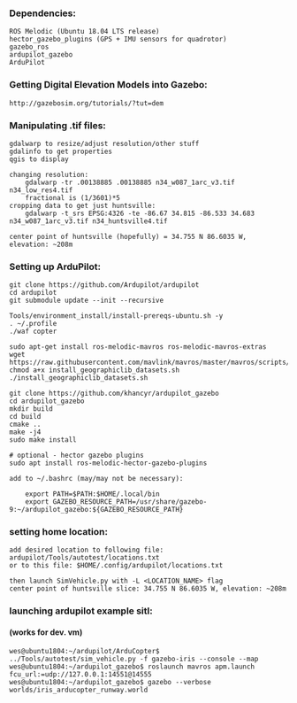 ### Dependencies:

	ROS Melodic (Ubuntu 18.04 LTS release)
	hector_gazebo_plugins (GPS + IMU sensors for quadrotor)
	gazebo_ros
	ardupilot_gazebo
	ArduPilot

### Getting Digital Elevation Models into Gazebo:
	http://gazebosim.org/tutorials/?tut=dem
	
### Manipulating .tif files:
	gdalwarp to resize/adjust resolution/other stuff
	gdalinfo to get properties
	qgis to display
	
	changing resolution: 
		gdalwarp -tr .00138885 .00138885 n34_w087_1arc_v3.tif n34_low_res4.tif
		fractional is (1/3601)*5
	cropping data to get just huntsville: 
		gdalwarp -t_srs EPSG:4326 -te -86.67 34.815 -86.533 34.683 n34_w087_1arc_v3.tif n34_huntsville4.tif

	center point of huntsville (hopefully) = 34.755 N 86.6035 W, elevation: ~208m
	
### Setting up ArduPilot:

	git clone https://github.com/Ardupilot/ardupilot
	cd ardupilot
	git submodule update --init --recursive
	
	Tools/environment_install/install-prereqs-ubuntu.sh -y
	. ~/.profile
	./waf copter
	
	sudo apt-get install ros-melodic-mavros ros-melodic-mavros-extras
	wget https://raw.githubusercontent.com/mavlink/mavros/master/mavros/scripts/install_geographiclib_datasets.sh
	chmod a+x install_geographiclib_datasets.sh
	./install_geographiclib_datasets.sh
	
	git clone https://github.com/khancyr/ardupilot_gazebo
	cd ardupilot_gazebo
	mkdir build
	cd build
	cmake ..
	make -j4
	sudo make install
	
	# optional - hector gazebo plugins
	sudo apt install ros-melodic-hector-gazebo-plugins
	
	add to ~/.bashrc (may/may not be necessary):
	
		export PATH=$PATH:$HOME/.local/bin
		export GAZEBO_RESOURCE_PATH=/usr/share/gazebo-9:~/ardupilot_gazebo:${GAZEBO_RESOURCE_PATH}
	
### setting home location:

	add desired location to following file: ardupilot/Tools/autotest/locations.txt
	or to this file: $HOME/.config/ardupilot/locations.txt
	
	then launch SimVehicle.py with -L <LOCATION_NAME> flag
	center point of huntsville slice: 34.755 N 86.6035 W, elevation: ~208m

###  launching ardupilot example sitl:


#### (works for dev. vm)	
	wes@ubuntu1804:~/ardupilot/ArduCopter$ ../Tools/autotest/sim_vehicle.py -f gazebo-iris --console --map
	wes@ubuntu1804:~/ardupilot_gazebo$ roslaunch mavros apm.launch fcu_url:=udp://127.0.0.1:14551@14555
	wes@ubuntu1804:~/ardupilot_gazebo$ gazebo --verbose worlds/iris_arducopter_runway.world
